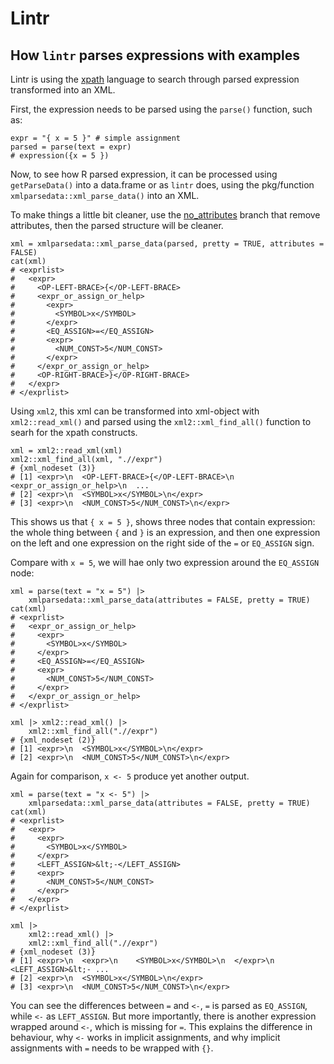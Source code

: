 # Lintr

## How `lintr` parses expressions with examples

Lintr is using the [xpath](https://www.w3schools.com/xml/xpath_intro.asp) language
to search through parsed expression transformed into an XML.

First, the expression needs to be parsed using the `parse()` function, such as:

```{r}
expr = "{ x = 5 }" # simple assignment
parsed = parse(text = expr)
# expression({x = 5 })
```

Now, to see how R parsed expression, it can be processed using `getParseData()` into a data.frame or as `lintr` does, using the pkg/function `xmlparsedata::xml_parse_data()` into an XML.

To make things a little bit cleaner, use the [no_attributes](https://github.com/J-Moravec/xmlparsedata/tree/no_attributes) branch that remove attributes, then the parsed structure will be cleaner.


```{r}
xml = xmlparsedata::xml_parse_data(parsed, pretty = TRUE, attributes = FALSE)
cat(xml)
# <exprlist>
#   <expr>
#     <OP-LEFT-BRACE>{</OP-LEFT-BRACE>
#     <expr_or_assign_or_help>
#       <expr>
#         <SYMBOL>x</SYMBOL>
#       </expr>
#       <EQ_ASSIGN>=</EQ_ASSIGN>
#       <expr>
#         <NUM_CONST>5</NUM_CONST>
#       </expr>
#     </expr_or_assign_or_help>
#     <OP-RIGHT-BRACE>}</OP-RIGHT-BRACE>
#   </expr>
# </exprlist>

```

Using `xml2`, this xml can be transformed into xml-object with `xml2::read_xml()` and parsed using the `xml2::xml_find_all()` function to searh for the xpath constructs.

```{r}
xml = xml2::read_xml(xml)
xml2::xml_find_all(xml, ".//expr")
# {xml_nodeset (3)}
# [1] <expr>\n  <OP-LEFT-BRACE>{</OP-LEFT-BRACE>\n  <expr_or_assign_or_help>\n  ...
# [2] <expr>\n  <SYMBOL>x</SYMBOL>\n</expr>
# [3] <expr>\n  <NUM_CONST>5</NUM_CONST>\n</expr>
```

This shows us that `{ x = 5 }`, shows three nodes that contain expression: the whole thing between `{` and `}` is an expression, and then one expression on the left and one expression on the right side of the `=` or `EQ_ASSIGN` sign.

Compare with `x = 5`, we will hae only two expression around the `EQ_ASSIGN` node:

```{r}
xml = parse(text = "x = 5") |>
    xmlparsedata::xml_parse_data(attributes = FALSE, pretty = TRUE)
cat(xml)
# <exprlist>
#   <expr_or_assign_or_help>
#     <expr>
#       <SYMBOL>x</SYMBOL>
#     </expr>
#     <EQ_ASSIGN>=</EQ_ASSIGN>
#     <expr>
#       <NUM_CONST>5</NUM_CONST>
#     </expr>
#   </expr_or_assign_or_help>
# </exprlist>

xml |> xml2::read_xml() |>
    xml2::xml_find_all(".//expr")
# {xml_nodeset (2)}
# [1] <expr>\n  <SYMBOL>x</SYMBOL>\n</expr>
# [2] <expr>\n  <NUM_CONST>5</NUM_CONST>\n</expr>
```

Again for comparison, `x <- 5` produce yet another output.

```{r}
xml = parse(text = "x <- 5") |>
    xmlparsedata::xml_parse_data(attributes = FALSE, pretty = TRUE)
cat(xml)
# <exprlist>
#   <expr>
#     <expr>
#       <SYMBOL>x</SYMBOL>
#     </expr>
#     <LEFT_ASSIGN>&lt;-</LEFT_ASSIGN>
#     <expr>
#       <NUM_CONST>5</NUM_CONST>
#     </expr>
#   </expr>
# </exprlist>

xml |>
    xml2::read_xml() |>
    xml2::xml_find_all(".//expr")
# {xml_nodeset (3)}
# [1] <expr>\n  <expr>\n    <SYMBOL>x</SYMBOL>\n  </expr>\n  <LEFT_ASSIGN>&lt;- ...
# [2] <expr>\n  <SYMBOL>x</SYMBOL>\n</expr>
# [3] <expr>\n  <NUM_CONST>5</NUM_CONST>\n</expr>
```

You can see the differences between `=` and `<-`, `=` is parsed as `EQ_ASSIGN`, while `<-` as `LEFT_ASSIGN`.
But more importantly, there is another expression wrapped around `<-`, which is missing for `=`.
This explains the difference in behaviour, why `<-` works in implicit assignments, and why implicit assignments with `=` needs to be wrapped with `{}`.
